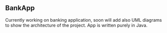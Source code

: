 ## BankApp

Currently working on banking application, soon will add also UML diagrams to show the architecture of the project. App is written purely in Java. 
